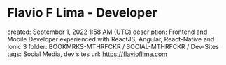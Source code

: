 # Flavio F Lima - Developer

created: September 1, 2022 1:58 AM (UTC)
description: Frontend and Mobile Developer experienced with ReactJS, Angular, React-Native and Ionic 3
folder: BOOKMRKS-MTHRFCKR / SOCIAL-MTHRFCKR / Dev-Sites
tags: Social Media, dev sites
url: https://flavioflima.com